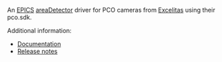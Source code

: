 An 
[EPICS](http://www.aps.anl.gov/epics)
[areaDetector](https://github.com/areaDetector/areaDetector/blob/master/README.md)
driver for PCO cameras from 
[Excelitas](https://www.excelitas.com) using their pco.sdk.

Additional information:
* [Documentation](docs/ADPco/ADPco.rst)
* [Release notes](RELEASE.md)
